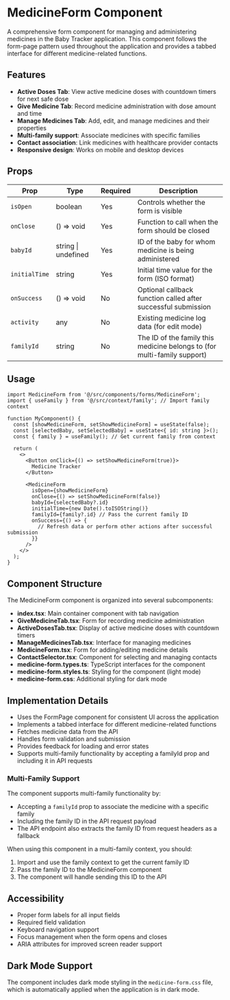 # MedicineForm Component

A comprehensive form component for managing and administering medicines in the Baby Tracker application. This component follows the form-page pattern used throughout the application and provides a tabbed interface for different medicine-related functions.

## Features

- **Active Doses Tab**: View active medicine doses with countdown timers for next safe dose
- **Give Medicine Tab**: Record medicine administration with dose amount and time
- **Manage Medicines Tab**: Add, edit, and manage medicines and their properties
- **Multi-family support**: Associate medicines with specific families
- **Contact association**: Link medicines with healthcare provider contacts
- **Responsive design**: Works on mobile and desktop devices

## Props

| Prop | Type | Required | Description |
|------|------|----------|-------------|
| `isOpen` | boolean | Yes | Controls whether the form is visible |
| `onClose` | () => void | Yes | Function to call when the form should be closed |
| `babyId` | string \| undefined | Yes | ID of the baby for whom medicine is being administered |
| `initialTime` | string | Yes | Initial time value for the form (ISO format) |
| `onSuccess` | () => void | No | Optional callback function called after successful submission |
| `activity` | any | No | Existing medicine log data (for edit mode) |
| `familyId` | string | No | The ID of the family this medicine belongs to (for multi-family support) |

## Usage

```tsx
import MedicineForm from '@/src/components/forms/MedicineForm';
import { useFamily } from '@/src/context/family'; // Import family context

function MyComponent() {
  const [showMedicineForm, setShowMedicineForm] = useState(false);
  const [selectedBaby, setSelectedBaby] = useState<{ id: string }>();
  const { family } = useFamily(); // Get current family from context
  
  return (
    <>
      <Button onClick={() => setShowMedicineForm(true)}>
        Medicine Tracker
      </Button>
      
      <MedicineForm
        isOpen={showMedicineForm}
        onClose={() => setShowMedicineForm(false)}
        babyId={selectedBaby?.id}
        initialTime={new Date().toISOString()}
        familyId={family?.id} // Pass the current family ID
        onSuccess={() => {
          // Refresh data or perform other actions after successful submission
        }}
      />
    </>
  );
}
```

## Component Structure

The MedicineForm component is organized into several subcomponents:

- **index.tsx**: Main container component with tab navigation
- **GiveMedicineTab.tsx**: Form for recording medicine administration
- **ActiveDosesTab.tsx**: Display of active medicine doses with countdown timers
- **ManageMedicinesTab.tsx**: Interface for managing medicines
- **MedicineForm.tsx**: Form for adding/editing medicine details
- **ContactSelector.tsx**: Component for selecting and managing contacts
- **medicine-form.types.ts**: TypeScript interfaces for the component
- **medicine-form.styles.ts**: Styling for the component (light mode)
- **medicine-form.css**: Additional styling for dark mode

## Implementation Details

- Uses the FormPage component for consistent UI across the application
- Implements a tabbed interface for different medicine-related functions
- Fetches medicine data from the API
- Handles form validation and submission
- Provides feedback for loading and error states
- Supports multi-family functionality by accepting a familyId prop and including it in API requests

### Multi-Family Support

The component supports multi-family functionality by:
- Accepting a `familyId` prop to associate the medicine with a specific family
- Including the family ID in the API request payload
- The API endpoint also extracts the family ID from request headers as a fallback

When using this component in a multi-family context, you should:
1. Import and use the family context to get the current family ID
2. Pass the family ID to the MedicineForm component
3. The component will handle sending this ID to the API

## Accessibility

- Proper form labels for all input fields
- Required field validation
- Keyboard navigation support
- Focus management when the form opens and closes
- ARIA attributes for improved screen reader support

## Dark Mode Support

The component includes dark mode styling in the `medicine-form.css` file, which is automatically applied when the application is in dark mode.
